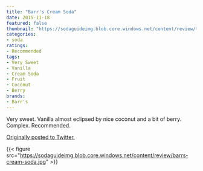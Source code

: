 ```yaml
---
title: "Barr's Cream Soda"
date: 2015-11-18
featured: false
thumbnail: "https://sodaguideimg.blob.core.windows.net/content/review/thumbs/barrs-cream-soda.jpg"
categories:
- soda
ratings:
- Recommended
tags:
- Very Sweet
- Vanilla
- Cream Soda
- Fruit
- Coconut
- Berry
brands:
- Barr's
---
```


Very sweet. Vanilla almost eclipsed by nice coconut and a bit of berry. Complex. Recommended.

[Originally posted to Twitter.](https://twitter.com/Cavorter/status/667055986100703232)

{{< figure src="https://sodaguideimg.blob.core.windows.net/content/review/barrs-cream-soda.jpg" >}}


